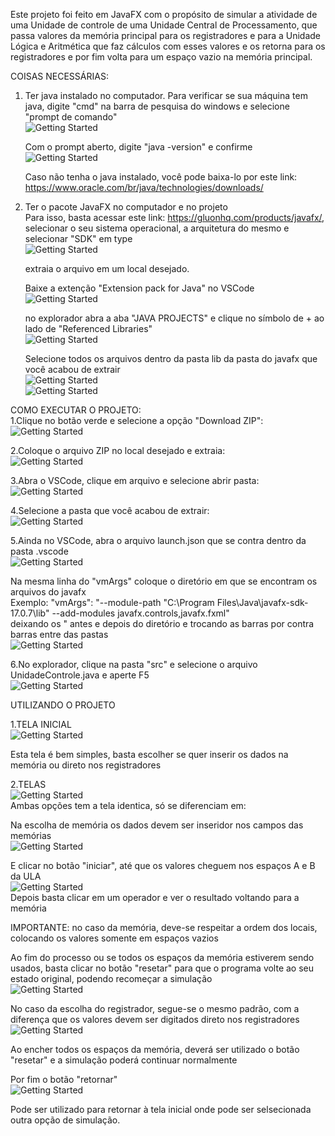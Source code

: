 Este projeto foi feito em JavaFX com o propósito de simular a atividade de uma Unidade de controle de uma Unidade Central de Processamento, que passa valores da memória principal para os registradores e para a Unidade Lógica e Aritmética que faz cálculos com esses valores e os retorna para os registradores e por fim volta para um espaço vazio na memória principal.

COISAS NECESSÁRIAS:
1. Ter java instalado no computador.
    Para verificar se sua máquina tem java, digite "cmd" na barra de pesquisa do windows e selecione "prompt de comando"  
    ![Getting Started](/Imagens/CMD.png)  

    Com o prompt aberto, digite "java -version" e confirme  
    ![Getting Started](/Imagens/Java1.png)  

    Caso não tenha o java instalado, você pode baixa-lo por este link: https://www.oracle.com/br/java/technologies/downloads/  

2. Ter o pacote JavaFX no computador e no projeto  
    Para isso, basta acessar este link: https://gluonhq.com/products/javafx/, selecionar o seu sistema operacional, a arquitetura do mesmo e selecionar "SDK" em type  
    ![Getting Started](/Imagens/JAVAFX.png)  

    extraia o arquivo em um local desejado.  

    Baixe a extenção "Extension pack for Java" no VSCode  
    ![Getting Started](/Imagens/extension.png)  

    no explorador abra a aba "JAVA PROJECTS" e clique no símbolo de + ao lado de "Referenced Libraries"  
    ![Getting Started](/Imagens/PACOTE.png)  

    Selecione todos os arquivos dentro da pasta lib da pasta do javafx que você acabou de extrair  
    ![Getting Started](/Imagens/pastaJAVAFX.png)  
    ![Getting Started](/Imagens/arquivosJAVAFX.png)  

COMO EXECUTAR O PROJETO:  
1.Clique no botão verde e selecione a opção "Download ZIP":  
    ![Getting Started](/Imagens/Download.png)  

2.Coloque o arquivo ZIP no local desejado e extraia:  
    ![Getting Started](/Imagens/Extrair.png)  

3.Abra o VSCode, clique em arquivo e selecione abrir pasta:  
    ![Getting Started](/Imagens/Abrir.png)  

4.Selecione a pasta que você acabou de extrair:  
    ![Getting Started](/Imagens/Pasta.png)  

5.Ainda no VSCode, abra o arquivo launch.json que se contra dentro da pasta .vscode   
    ![Getting Started](/Imagens/launch.png)   
  
Na mesma linha do "vmArgs" coloque o diretório em que se encontram os arquivos do javafx  
Exemplo: "vmArgs": "--module-path \"C:\Program Files\Java\javafx-sdk-17.0.7\lib\" --add-modules javafx.controls,javafx.fxml"  
deixando os \" antes e depois do diretório e trocando as barras por contra barras entre das pastas  
    ![Getting Started](/Imagens/diretorio.png)   
  
6.No explorador, clique na pasta "src" e selecione o arquivo UnidadeControle.java e aperte F5   
    ![Getting Started](/Imagens/UNIDADE.png)   
   
   
UTILIZANDO O PROJETO   
   
1.TELA INICIAL   
    ![Getting Started](/Imagens/TELAINICIAL.png)    
  
Esta tela é bem simples, basta escolher se quer inserir os dados na memória ou direto nos registradores   
   
2.TELAS  
    ![Getting Started](/Imagens/TELAS.png)  
Ambas opções tem a tela identica, só se diferenciam em:  
  
Na escolha de memória os dados devem ser inseridor nos campos das memórias   
    ![Getting Started](/Imagens/MEMORIA.png)  
  
E clicar no botão "iniciar", até que os valores cheguem nos espaços A e B da ULA  
    ![Getting Started](/Imagens/ULA.png)  
Depois basta clicar em um operador e ver o resultado voltando para a memória  
  
IMPORTANTE: no caso da memória, deve-se respeitar a ordem dos locais, colocando os valores somente em espaços vazios  
  
Ao fim do processo ou se todos os espaços da memória estiverem sendo usados, basta clicar no botão "resetar" para que o programa volte ao seu estado  original, podendo recomeçar a simulação  
    ![Getting Started](/Imagens/RESETAR.png)  
  
No caso da escolha do registrador, segue-se o mesmo padrão, com a diferença que os valores devem ser digitados direto nos registradores  
    ![Getting Started](/Imagens/REGISTRADORES.png)  
  
Ao encher todos os espaços da memória, deverá ser utilizado o botão "resetar" e a simulação poderá continuar normalmente  
  
Por fim o botão "retornar"  
    ![Getting Started](/Imagens/RETORNAR.png)  
  
Pode ser utilizado para retornar à tela inicial onde pode ser selsecionada outra opção de simulação.  